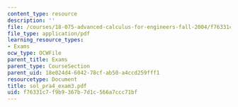 ```yaml
---
content_type: resource
description: ''
file: /courses/18-075-advanced-calculus-for-engineers-fall-2004/f76331c7f9b9367b7d1c566a7ccc71bf_sol_pra4_exam3.pdf
file_type: application/pdf
learning_resource_types:
- Exams
ocw_type: OCWFile
parent_title: Exams
parent_type: CourseSection
parent_uid: 18e024d4-6042-78cf-ab50-a4ccd259fff1
resourcetype: Document
title: sol_pra4_exam3.pdf
uid: f76331c7-f9b9-367b-7d1c-566a7ccc71bf
---
```

